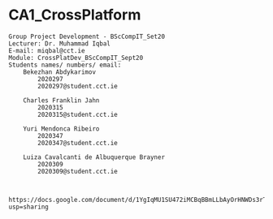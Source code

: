 # CA1_CrossPlatform
    Group Project Development - BScCompIT_Set20
    Lecturer: Dr. Muhammad Iqbal
    E-mail: miqbal@cct.ie
    Module: CrossPlatDev_BScCompIT_Sept20
    Students names/ numbers/ email:
        Bekezhan Abdykarimov 
            2020297 
            2020297@student.cct.ie

        Charles Franklin Jahn 
            2020315 
            2020315@student.cct.ie

        Yuri Mendonca Ribeiro 
            2020347
            2020347@student.cct.ie

        Luiza Cavalcanti de Albuquerque Brayner
            2020309 
            2020309@student.cct.ie


        https://docs.google.com/document/d/1YgIqMU1SU472iMCBqBBmLLbAyOrHNWDs3rTmNAvRfnQ/edit?usp=sharing